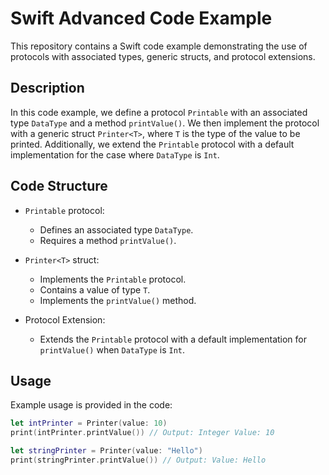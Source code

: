 # Swift Advanced Code Example

This repository contains a Swift code example demonstrating the use of protocols with associated types, generic structs, and protocol extensions.

## Description

In this code example, we define a protocol `Printable` with an associated type `DataType` and a method `printValue()`. We then implement the protocol with a generic struct `Printer<T>`, where `T` is the type of the value to be printed. Additionally, we extend the `Printable` protocol with a default implementation for the case where `DataType` is `Int`.

## Code Structure

- `Printable` protocol:
  - Defines an associated type `DataType`.
  - Requires a method `printValue()`.

- `Printer<T>` struct:
  - Implements the `Printable` protocol.
  - Contains a value of type `T`.
  - Implements the `printValue()` method.

- Protocol Extension:
  - Extends the `Printable` protocol with a default implementation for `printValue()` when `DataType` is `Int`.

## Usage

Example usage is provided in the code:

```swift
let intPrinter = Printer(value: 10)
print(intPrinter.printValue()) // Output: Integer Value: 10

let stringPrinter = Printer(value: "Hello")
print(stringPrinter.printValue()) // Output: Value: Hello
